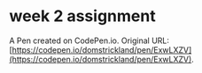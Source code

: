 # week 2 assignment

A Pen created on CodePen.io. Original URL: [https://codepen.io/domstrickland/pen/ExwLXZV](https://codepen.io/domstrickland/pen/ExwLXZV).


